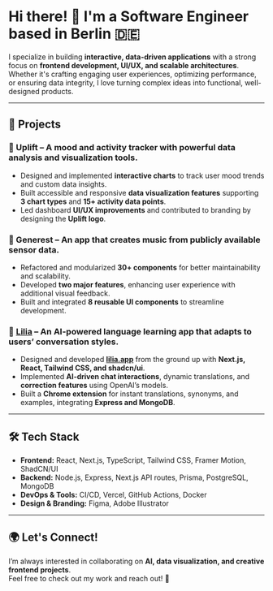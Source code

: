 # Hi there! 👋 I'm a Software Engineer based in Berlin 🇩🇪  

I specialize in building **interactive, data-driven applications** with a strong focus on **frontend development, UI/UX, and scalable architectures**. Whether it's crafting engaging user experiences, optimizing performance, or ensuring data integrity, I love turning complex ideas into functional, well-designed products.  

---

## 🚀 Projects  

### 🔹 Uplift – A mood and activity tracker with powerful data analysis and visualization tools.  
- Designed and implemented **interactive charts** to track user mood trends and custom data insights.  
- Built accessible and responsive **data visualization features** supporting **3 chart types** and **15+ activity data points**.  
- Led dashboard **UI/UX improvements** and contributed to branding by designing the **Uplift logo**.  

### 🔹 Generest – An app that creates music from publicly available sensor data.  
- Refactored and modularized **30+ components** for better maintainability and scalability.  
- Developed **two major features**, enhancing user experience with additional visual feedback.  
- Built and integrated **8 reusable UI components** to streamline development.  

### 🔹 [Lilia](https://lilia.app) – An **AI-powered language learning app** that adapts to users’ conversation styles.  
- Designed and developed **[lilia.app](https://lilia.app)** from the ground up with **Next.js, React, Tailwind CSS, and shadcn/ui**.  
- Implemented **AI-driven chat interactions**, dynamic translations, and **correction features** using OpenAI’s models.  
- Built a **Chrome extension** for instant translations, synonyms, and examples, integrating **Express and MongoDB**.  

---

## 🛠️ Tech Stack  

- **Frontend:** React, Next.js, TypeScript, Tailwind CSS, Framer Motion, ShadCN/UI  
- **Backend:** Node.js, Express, Next.js API routes, Prisma, PostgreSQL, MongoDB  
- **DevOps & Tools:** CI/CD, Vercel, GitHub Actions, Docker  
- **Design & Branding:** Figma, Adobe Illustrator  

---

## 🌍 Let's Connect!  

I’m always interested in collaborating on **AI, data visualization, and creative frontend projects**.  
Feel free to check out my work and reach out! 🚀  

